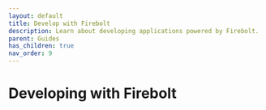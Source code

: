 ```yaml
---
layout: default
title: Develop with Firebolt
description: Learn about developing applications powered by Firebolt.
parent: Guides
has_children: true
nav_order: 9
---
```


# Developing with Firebolt
